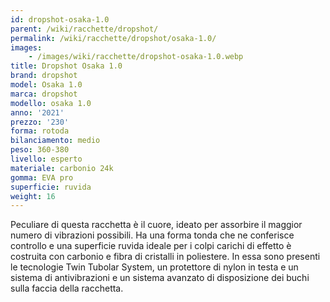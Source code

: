 ```yaml
---
id: dropshot-osaka-1.0
parent: /wiki/racchette/dropshot/
permalink: /wiki/racchette/dropshot/osaka-1.0/
images:
    - /images/wiki/racchette/dropshot-osaka-1.0.webp
title: Dropshot Osaka 1.0
brand: dropshot
model: Osaka 1.0
marca: dropshot
modello: osaka 1.0
anno: '2021'
prezzo: '230'
forma: rotoda
bilanciamento: medio
peso: 360-380
livello: esperto
materiale: carbonio 24k
gomma: EVA pro
superficie: ruvida
weight: 16
---
```

Peculiare di questa racchetta è il cuore, ideato per assorbire il maggior numero di vibrazioni possibili. Ha una forma tonda che ne conferisce controllo e una superficie ruvida ideale per i colpi carichi di effetto è costruita con carbonio e fibra di cristalli in poliestere. In essa sono presenti le tecnologie Twin Tubolar System, un protettore di nylon in testa e un sistema di antivibrazioni e un sistema avanzato di disposizione dei buchi sulla faccia della racchetta.